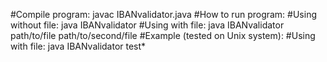 #Compile program:
	javac IBANvalidator.java
#How to run program: 
	#Using without file:
		java IBANvalidator
	#Using with file:
		java IBANvalidator path/to/file path/to/second/file
#Example (tested on Unix system):
	#Using with file:
		java IBANvalidator test*	